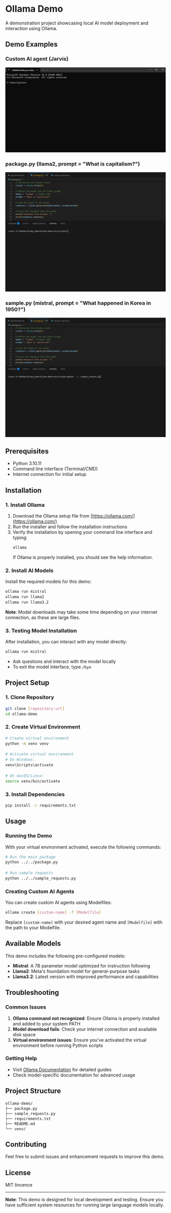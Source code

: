 # Ollama Demo

A demonstration project showcasing local AI model deployment and interaction using Ollama.

## Demo Examples
### Custom AI agent (Jarvis)
![Demo](demo/jarvis_demo.gif)
### package.py (llama2, prompt = "What is capitalism?")
![Demo](demo/package.py_demo.gif)
### sample.py (mistral, prompt = "What happened in Korea in 1950?")
![Demo](demo/sample_request.py_demo.gif)


## Prerequisites

- Python 3.10.11 
- Command line interface (Terminal/CMD)
- Internet connection for initial setup

## Installation

### 1. Install Ollama

1. Download the Ollama setup file from [https://ollama.com/](https://ollama.com/)
2. Run the installer and follow the installation instructions
3. Verify the installation by opening your command line interface and typing:
   ```bash
   ollama
   ```
   If Ollama is properly installed, you should see the help information.

### 2. Install AI Models

Install the required models for this demo:

```bash
ollama run mistral
ollama run llama2
ollama run llama3.2
```

**Note**: Model downloads may take some time depending on your internet connection, as these are large files.

### 3. Testing Model Installation

After installation, you can interact with any model directly:

```bash
ollama run mistral
```

- Ask questions and interact with the model locally
- To exit the model interface, type `/bye`

## Project Setup

### 1. Clone Repository

```bash
git clone [repository-url]
cd ollama-demo
```

### 2. Create Virtual Environment

```bash
# Create virtual environment
python -m venv venv

# Activate virtual environment
# On Windows:
venv\Scripts\activate

# On macOS/Linux:
source venv/bin/activate
```

### 3. Install Dependencies

```bash
pip install -r requirements.txt
```

## Usage

### Running the Demo

With your virtual environment activated, execute the following commands:

```bash
# Run the main package
python ../../package.py

# Run sample requests
python ../../sample_requests.py
```

### Creating Custom AI Agents

You can create custom AI agents using Modelfiles:

```bash
ollama create [custom-name] -f [Modelfile]
```

Replace `[custom-name]` with your desired agent name and `[Modelfile]` with the path to your Modelfile.

## Available Models

This demo includes the following pre-configured models:

- **Mistral**: A 7B parameter model optimized for instruction following
- **Llama2**: Meta's foundation model for general-purpose tasks
- **Llama3.2**: Latest version with improved performance and capabilities

## Troubleshooting

### Common Issues

1. **Ollama command not recognized**: Ensure Ollama is properly installed and added to your system PATH
2. **Model download fails**: Check your internet connection and available disk space
3. **Virtual environment issues**: Ensure you've activated the virtual environment before running Python scripts

### Getting Help

- Visit [Ollama Documentation](https://ollama.com/docs) for detailed guides
- Check model-specific documentation for advanced usage

## Project Structure

```
ollama-demo/
├── package.py
├── sample_requests.py
├── requirements.txt
├── README.md
└── venv/
```

## Contributing

Feel free to submit issues and enhancement requests to improve this demo.

## License

MIT lincence

---

**Note**: This demo is designed for local development and testing. Ensure you have sufficient system resources for running large language models locally.
